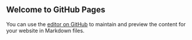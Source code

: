 ## Welcome to GitHub Pages

You can use the [editor on GitHub](https://github.com/poorvimisra/Poorvi-Digital-Marketing/edit/main/README.md) to maintain and preview the content for your website in Markdown files.
